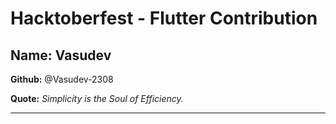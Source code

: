 # Hacktoberfest - Flutter Contribution

## Name: Vasudev

**Github:** @Vasudev-2308

**Quote:** *Simplicity is the Soul of Efficiency.*

---